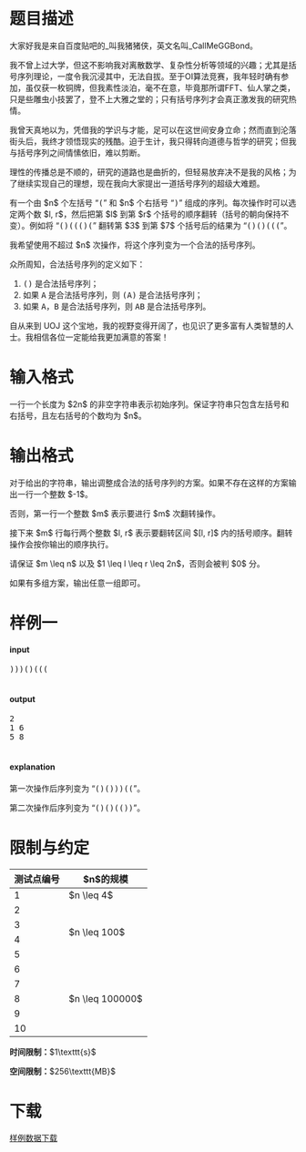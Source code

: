# 题目描述

<p>大家好我是来自百度贴吧的_叫我猪猪侠，英文名叫_CallMeGGBond。</p>
<p>我不曾上过大学，但这不影响我对离散数学、复杂性分析等领域的兴趣；尤其是括号序列理论，一度令我沉浸其中，无法自拔。至于OI算法竞赛，我年轻时确有参加，虽仅获一枚铜牌，但我素性淡泊，毫不在意，毕竟那所谓FFT、仙人掌之类，只是些雕虫小技罢了，登不上大雅之堂的；只有括号序列才会真正激发我的研究热情。</p>
<p>我曾天真地以为，凭借我的学识与才能，足可以在这世间安身立命；然而直到沦落街头后，我终才领悟现实的残酷。迫于生计，我只得转向道德与哲学的研究；但我与括号序列之间情愫依旧，难以剪断。</p>
<p>理性的传播总是不顺的，研究的道路也是曲折的，但轻易放弃决不是我的风格；为了继续实现自己的理想，现在我向大家提出一道括号序列的超级大难题。</p>
<p>有一个由 $n$ 个左括号 “<samp>(</samp>” 和 $n$ 个右括号 “<samp>)</samp>” 组成的序列。每次操作时可以选定两个数 $l, r$，然后把第 $l$ 到第 $r$ 个括号的顺序翻转（括号的朝向保持不变）。例如将 “<samp>()((()(</samp>” 翻转第 $3$ 到第 $7$ 个括号后的结果为 “<samp>()()(((</samp>”。</p>
<p>我希望使用不超过 $n$ 次操作，将这个序列变为一个合法的括号序列。</p>
<p>众所周知，合法括号序列的定义如下：</p>
<ol><li><samp>()</samp> 是合法括号序列；</li>
<li>如果 <samp>A</samp> 是合法括号序列，则 <samp>(A)</samp> 是合法括号序列；</li>
<li>如果 <samp>A</samp>，<samp>B</samp> 是合法括号序列，则 <samp>AB</samp> 是合法括号序列。</li>
</ol><p>自从来到 UOJ 这个宝地，我的视野变得开阔了，也见识了更多富有人类智慧的人士。我相信各位一定能给我更加满意的答案！</p>

# 输入格式


<p>一行一个长度为 $2n$ 的非空字符串表示初始序列。保证字符串只包含左括号和右括号，且左右括号的个数均为 $n$。</p>

# 输出格式


<p>对于给出的字符串，输出调整成合法的括号序列的方案。如果不存在这样的方案输出一行一个整数 $-1$。</p>
<p>否则，第一行一个整数 $m$ 表示要进行 $m$ 次翻转操作。</p>
<p>接下来 $m$ 行每行两个整数 $l, r$ 表示要翻转区间 $[l, r]$ 内的括号顺序。翻转操作会按你输出的顺序执行。</p>
<p>请保证 $m \leq n$ 以及 $1 \leq l \leq r \leq 2n$，否则会被判 $0$ 分。</p>
<p>如果有多组方案，输出任意一组即可。</p>

# 样例一


<h4>input</h4>
<pre>)))()(((

</pre>

<h4>output</h4>
<pre>2
1 6
5 8

</pre>

<h4>explanation</h4>
<p>第一次操作后序列变为 “<samp>()()))((</samp>”。</p>
<p>第二次操作后序列变为 “<samp>()()(())</samp>”。</p>

# 限制与约定


<div class="table-responsive">
<table class="table table-bordered table-text-center table-vertical-middle"><thead><tr><th>测试点编号</th>
<th>$n$的规模</th>
</tr></thead><tbody><tr><td>1</td><td>$n \leq 4$</td></tr><tr><td>2</td><td rowspan="4">$n \leq 100$</td></tr><tr><td>3</td></tr><tr><td>4</td></tr><tr><td>5</td></tr><tr><td>6</td><td rowspan="5">$n \leq 100000$</td></tr><tr><td>7</td></tr><tr><td>8</td></tr><tr><td>9</td></tr><tr><td>10</td></tr></tbody></table></div>

<p><strong>时间限制：</strong>$1\texttt{s}$</p>
<p><strong>空间限制：</strong>$256\texttt{MB}$</p>

# 下载


<p><a href="/download.php?type=problem&amp;id=31">样例数据下载</a></p>
